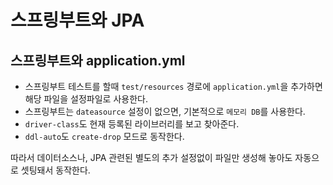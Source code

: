 # 스프링부트와 JPA

## 스프링부트와 application.yml
* 스프링부트 테스트를 할때 `test/resources` 경로에 `application.yml`을 추가하면 해당 파일을 설정파일로 사용한다.
* 스프링부트는 `dateasource` 설정이 없으면, 기본적으로 `메모리 DB`를 사용한다.
* `driver-class`도 현재 등록된 라이브러리를 보고 찾아준다.
* `ddl-auto`도 `create-drop` 모드로 동작한다.  

따라서 데이터소스나, JPA 관련된 별도의 추가 설정없이 파일만 생성해 놓아도 자동으로 셋팅돼서 동작한다.  
